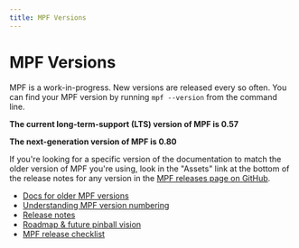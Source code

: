 ```yaml
---
title: MPF Versions
---
```


# MPF Versions


MPF is a work-in-progress. New versions are released every so often. You
can find your MPF version by running `mpf --version` from
the command line.

**The current long-term-support (LTS) version of MPF is 0.57**

**The next-generation version of MPF is 0.80**

If you're looking for a specific version of the documentation to match
the older version of MPF you're using, look in the "Assets" link at
the bottom of the release notes for any version in the [MPF releases
page on GitHub](https://github.com/missionpinball/mpf/releases).

* [Docs for older MPF versions](docs.md)
* [Understanding MPF version numbering](understanding.md)
* [Release notes](release_notes.md)
* [Roadmap & future pinball vision](roadmap.md)
* [MPF release checklist](release_checklist.md)
